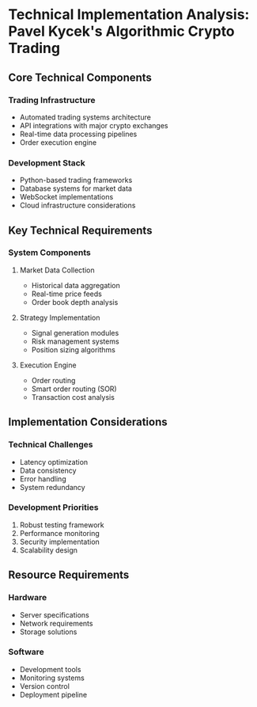 # Technical Implementation Analysis: Pavel Kycek's Algorithmic Crypto Trading

## Core Technical Components

### Trading Infrastructure
- Automated trading systems architecture
- API integrations with major crypto exchanges
- Real-time data processing pipelines
- Order execution engine

### Development Stack
- Python-based trading frameworks
- Database systems for market data
- WebSocket implementations
- Cloud infrastructure considerations

## Key Technical Requirements

### System Components
1. Market Data Collection
   - Historical data aggregation
   - Real-time price feeds
   - Order book depth analysis

2. Strategy Implementation
   - Signal generation modules
   - Risk management systems
   - Position sizing algorithms

3. Execution Engine
   - Order routing
   - Smart order routing (SOR)
   - Transaction cost analysis

## Implementation Considerations

### Technical Challenges
- Latency optimization
- Data consistency
- Error handling
- System redundancy

### Development Priorities
1. Robust testing framework
2. Performance monitoring
3. Security implementation
4. Scalability design

## Resource Requirements

### Hardware
- Server specifications
- Network requirements
- Storage solutions

### Software
- Development tools
- Monitoring systems
- Version control
- Deployment pipeline